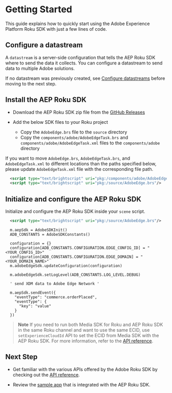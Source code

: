 # Getting Started

This guide explains how to quickly start using the Adobe Experience Platform Roku SDK with just a few lines of code.

## Configure a datastream

A `datastream` is a server-side configuration that tells the AEP Roku SDK where to send the data it collects. You can configure a datastream to send data to multiple Adobe solutions.

If no datastream was previously created, see [Configure datastreams](https://developer.adobe.com/client-sdks/documentation/getting-started/configure-datastreams/) before moving to the next step.

## Install the AEP Roku SDK

- Download the AEP Roku SDK zip file from the [GitHub Releases](https://github.com/adobe/aepsdk-roku/releases)

- Add the below SDK files to your Roku project

  - Copy the `AdobeEdge.brs` file to the `source` directory
  - Copy the `components/adobe/AdobeEdgeTask.brs` and `components/adobe/AdobeEdgeTask.xml` files to the `components/adobe` directory

If you want to move `AdobeEdge.brs`, `AdobeEdgeTask.brs`, and `AdobeEdgeTask.xml` to different locations than the paths specified below, please update `AdobeEdgeTask.xml` file with the corresponding file path.

```xml
  <script type="text/brightscript" uri="pkg:/components/adobe/AdobeEdgeTask.brs"/>
  <script type="text/brightscript" uri="pkg:/source/AdobeEdge.brs"/>
```

## Initialize and configure the AEP Roku SDK

Initialize and configure the AEP Roku SDK inside your `scene` script.

```xml
  <script type="text/brightscript" uri="pkg:/source/AdobeEdge.brs"/>
```

```brightscript
  m.aepSdk = AdobeSDKInit()
  ADB_CONSTANTS = AdobeSDKConstants()

  configuration = {}
  configuration[ADB_CONSTANTS.CONFIGURATION.EDGE_CONFIG_ID] = "<YOUR_CONFIG_ID>"
  configuration[ADB_CONSTANTS.CONFIGURATION.EDGE_DOMAIN] = "<YOUR_DOMAIN_NAME>"
  m.adobeEdgeSdk.updateConfiguration(configuration)

  m.adobeEdgeSdk.setLogLevel(ADB_CONSTANTS.LOG_LEVEL.DEBUG)

  ' send XDM data to Adobe Edge Network '

  m.aepSdk.sendEvent({
    "eventType": "commerce.orderPlaced",
    "eventType": {
      "key": "value"
    }
  })
```

> **Note**
> If you need to run both Media SDK for Roku and AEP Roku SDK in the same Roku channel and want to use the same ECID, use `setExperienceCloudId` API to set the ECID from Media SDK with the AEP Roku SDK. For more information, refer to the [API reference](./api-reference.md#setexperiencecloudid).

## Next Step

- Get familiar with the various APIs offered by the Adobe Roku SDK by checking out the [API reference](./api-reference.md).

- Review the [sample app](../sample/simple-videoplayer-channel/README.md) that is integrated with the AEP Roku SDK.
